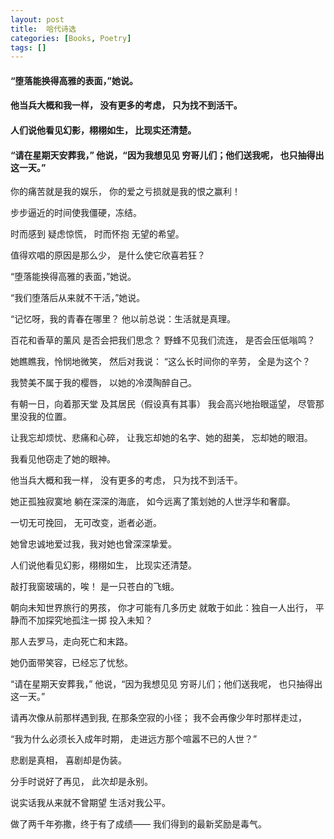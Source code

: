 ```yaml
---
layout: post
title:  哈代诗选
categories: [Books, Poetry]
tags: []
---
```

#### “堕落能换得高雅的表面，”她说。
#### 他当兵大概和我一样， 没有更多的考虑， 只为找不到活干。
#### 人们说他看见幻影，栩栩如生， 比现实还清楚。
#### “请在星期天安葬我，” 他说，“因为我想见见 穷哥儿们；他们送我呢， 也只抽得出这一天。”
<!-- more -->
你的痛苦就是我的娱乐， 你的爱之亏损就是我的恨之赢利！

步步逼近的时间使我僵硬，冻结。

时而感到 疑虑惊慌， 时而怀抱 无望的希望。

值得欢唱的原因是那么少， 是什么使它欣喜若狂？

“堕落能换得高雅的表面，”她说。

“我们堕落后从来就不干活，”她说。

“记忆呀，我的青春在哪里？ 他以前总说：生活就是真理。

百花和香草的薰风 是否会把我们思念？ 野蜂不见我们流连， 是否会压低嗡鸣？

她瞧瞧我，怜悯地微笑， 然后对我说： “这么长时间你的辛劳， 全是为这个？

我赞美不属于我的樱唇， 以她的冷漠陶醉自己。

有朝一日，向着那天堂 及其居民（假设真有其事） 我会高兴地抬眼遥望， 尽管那里没我的位置。

让我忘却烦忧、悲痛和心碎， 让我忘却她的名字、她的甜美， 忘却她的眼泪。

我看见他窃走了她的眼神。

他当兵大概和我一样， 没有更多的考虑， 只为找不到活干。

她正孤独寂寞地 躺在深深的海底， 如今远离了策划她的人世浮华和奢靡。

一切无可挽回， 无可改变，逝者必逝。

她曾忠诚地爱过我，我对她也曾深深挚爱。

人们说他看见幻影，栩栩如生， 比现实还清楚。

敲打我窗玻璃的，唉！ 是一只苍白的飞蛾。

朝向未知世界旅行的男孩， 你才可能有几多历史 就敢于如此：独自一人出行， 平静而不加探究地孤注一掷 投入未知？

那人去罗马，走向死亡和末路。

她仍面带笑容，已经忘了忧愁。

“请在星期天安葬我，” 他说，“因为我想见见 穷哥儿们；他们送我呢， 也只抽得出这一天。”

请再次像从前那样遇到我, 在那条空寂的小径； 我不会再像少年时那样走过，

“我为什么必须长入成年时期， 走进远方那个喧嚣不已的人世？”

悲剧是真相， 喜剧却是伪装。

分手时说好了再见， 此次却是永别。

说实话我从来就不曾期望 生活对我公平。

做了两千年弥撒，终于有了成绩—— 我们得到的最新奖励是毒气。
